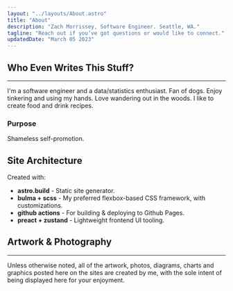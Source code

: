 ```yaml
---
layout: "../layouts/About.astro"
title: "About"
description: "Zach Morrissey, Software Engineer. Seattle, WA."
tagline: "Reach out if you’ve got questions or would like to connect."
updatedDate: "March 05 2023"
---
```


## Who Even Writes This Stuff?

<hr>

I'm a software engineer and a data/statistics enthusiast. Fan of dogs. Enjoy tinkering and using my hands. Love wandering out in the woods. I like to create food and drink recipes.

### Purpose 

Shameless self-promotion.

## Site Architecture

Created with:

- **astro.build** - Static site generator.
- **bulma + scss** - My preferred flexbox-based CSS framework, with customizations.
- **github actions** - For building & deploying to Github Pages.
- **preact + zustand** - Lightweight frontend UI tooling.

## Artwork & Photography 

<hr>

Unless otherwise noted, all of the artwork, photos, diagrams, charts and graphics posted here on the sites are created by me, with the sole intent of being displayed here for your enjoyment.